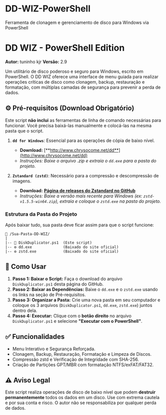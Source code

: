 # DD-WIZ-PowerShell
Ferramenta de clonagem e gerenciamento de disco para Windows via PowerShell
# DD WIZ - PowerShell Edition

**Autor:** tuninho kjr
**Versão:** 2.9

Um utilitário de disco poderoso e seguro para Windows, escrito em PowerShell. O DD WIZ oferece uma interface de menu guiada para realizar operações críticas de disco como clonagem, backup, restauração e formatação, com múltiplas camadas de segurança para prevenir a perda de dados.

## ⚙️ Pré-requisitos (Download Obrigatório)

Este script **não inclui** as ferramentas de linha de comando necessárias para funcionar. Você precisa baixá-las manualmente e colocá-las na mesma pasta que o script.

1.  **`dd for Windows`**: Essencial para as operações de cópia de baixo nível.
    * **Download:** [**http://www.chrysocome.net/dd**](http://www.chrysocome.net/dd)
    * *Instruções: Baixe o arquivo .zip e extraia o `dd.exe` para a pasta do projeto.*

2.  **`Zstandard (zstd)`**: Necessário para a compressão e descompressão de imagens.
    * **Download:** [**Página de releases do Zstandard no GitHub**](https://github.com/facebook/zstd/releases)
    * *Instruções: Baixe a versão mais recente para Windows (ex: `zstd-v1.5.5-win64.zip`), extraia e coloque o `zstd.exe` na pasta do projeto.*

### Estrutura da Pasta do Projeto

Após baixar tudo, sua pasta deve ficar assim para que o script funcione:
```
📁 /Sua-Pasta-DD-WIZ/
|
|-- 📜 DiskDuplicator.ps1  (Este script)
|-- ⚙️ dd.exe              (Baixado do site oficial)
|-- ⚙️ zstd.exe            (Baixado do site oficial)
```
## 🚀 Como Usar

1.  **Passo 1: Baixar o Script:** Faça o download do arquivo `DiskDuplicator.ps1` desta página do GitHub.
2.  **Passo 2: Baixar as Dependências:** Baixe o `dd.exe` e o `zstd.exe` usando os links na seção de Pré-requisitos.
3.  **Passo 3: Organizar a Pasta:** Crie uma nova pasta em seu computador e coloque os 3 arquivos (`DiskDuplicator.ps1`, `dd.exe`, `zstd.exe`) juntos dentro dela.
4.  **Passo 4: Executar:** Clique com o **botão direito** no arquivo `DiskDuplicator.ps1` e selecione **"Executar com o PowerShell"**.

## ✅ Funcionalidades

* Menu Interativo e Segurança Reforçada.
* Clonagem, Backup, Restauração, Formatação e Limpeza de Discos.
* Compressão zstd e Verificação de Integridade com SHA-256.
* Criação de Partições GPT/MBR com formatação NTFS/exFAT/FAT32.

## ⚠️ Aviso Legal

Este script realiza operações de disco de baixo nível que podem **destruir permanentemente** todos os dados em um disco. Use com extrema cautela e por sua conta e risco. O autor não se responsabiliza por qualquer perda de dados.

